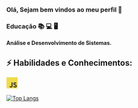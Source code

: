 ### Olá, Sejam bem vindos ao meu perfil 👋

### Educação :books: :computer: :desktop_computer:
#### Análise e Desenvolvimento de Sistemas.

## ⚡ Habilidades e Conhecimentos:
<img height="30" src="https://raw.githubusercontent.com/devicons/devicon/master/icons/javascript/javascript-original.svg"></code>












[![Top Langs](https://github-readme-stats.vercel.app/api/top-langs/?username=anuraghazra)](https://github.com/fab1opinto/github-readme-stats)





<!--
**fab1opinto/fab1opinto** is a ✨ _special_ ✨ repository because its `README.md` (this file) appears on your GitHub profile.

Here are some ideas to get you started:

- 🔭 I’m currently working on ...
- 🌱 I’m currently learning ...
- 👯 I’m looking to collaborate on ...
- 🤔 I’m looking for help with ...
- 💬 Ask me about ...
- 📫 How to reach me: ...
- 😄 Pronouns: ...
- ⚡ Fun fact: ...
-->
